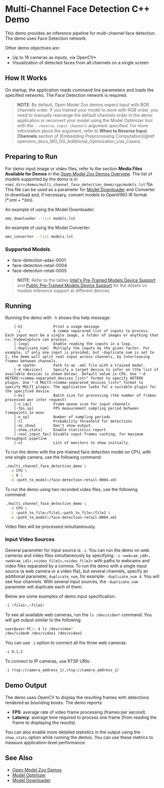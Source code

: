 # Multi-Channel Face Detection C++ Demo

This demo provides an inference pipeline for multi-channel face detection. The demo uses Face Detection network.

Other demo objectives are:

* Up to 16 cameras as inputs, via OpenCV*
* Visualization of detected faces from all channels on a single screen

## How It Works

On startup, the application reads command line parameters and loads the specified networks. The Face Detection network is required.

> **NOTE**: By default, Open Model Zoo demos expect input with BGR channels order. If you trained your model to work with RGB order, you need to manually rearrange the default channels order in the demo application or reconvert your model using the Model Optimizer tool with the `--reverse_input_channels` argument specified. For more information about the argument, refer to **When to Reverse Input Channels** section of [Embedding Preprocessing Computation](@ref openvino_docs_MO_DG_Additional_Optimization_Use_Cases).

## Preparing to Run

For demo input image or video files, refer to the section **Media Files Available for Demos** in the [Open Model Zoo Demos Overview](../../README.md).
The list of models supported by the demo is in `<omz_dir>/demos/multi_channel_face_detection_demo/cpp/models.lst` file.
This file can be used as a parameter for [Model Downloader](../../../tools/model_tools/README.md) and Converter to download and, if necessary, convert models to OpenVINO IR format (\*.xml + \*.bin).

An example of using the Model Downloader:

```sh
omz_downloader --list models.lst
```

An example of using the Model Converter:

```sh
omz_converter --list models.lst
```

### Supported Models

* face-detection-adas-0001
* face-detection-retail-0004
* face-detection-retail-0005

> **NOTE**: Refer to the tables [Intel's Pre-Trained Models Device Support](../../../models/intel/device_support.md) and [Public Pre-Trained Models Device Support](../../../models/public/device_support.md) for the details on models inference support at different devices.

## Running

Running the demo with `-h` shows this help message:
```
    [-h]              Print a usage message
     -i               A comma separated list of inputs to process. Each input must be a single image, a folder of images or anything that cv::VideoCapture can process.
    [-loop]           Enable reading the inputs in a loop.
    [-duplicate_num]  Multiply the inputs by the given factor. For example, if only one input is provided, but -duplicate_num is set to 2, the demo will split real input across channels, by interleaving frames between channels.
     -m <path>        Path to an .xml file with a trained model.
    [-d <device>]     Specify a target device to infer on (the list of available devices is shown below). Default value is CPU. Use "-d HETERO:<comma-separated_devices_list>" format to specify HETERO plugin. Use "-d MULTI:<comma-separated_devices_list>" format to specify MULTI plugin. The application looks for a suitable plugin for the specified device.
    [-bs]             Batch size for processing (the number of frames processed per infer request)
    [-n_iqs]          Frame queue size for input channels
    [-fps_sp]         FPS measurement sampling period between timepoints in msec
    [-n_sp]           Number of sampling periods
    [-t]              Probability threshold for detections
    [-no_show]        Don't show output.
    [-show_stats]     Enable statistics report
    [-real_input_fps] Disable input frames caching, for maximum throughput pipeline
    [-u]              List of monitors to show initially.
```

To run the demo with the pre-trained face detection model on CPU, with one single camera, use the following command:

```sh
./multi_channel_face_detection_demo \
  -d CPU \
  -i 0 \
  -m <path_to_model>/face-detection-retail-0004.xml
```

To run the demo using two recorded video files, use the following command:

```sh
./multi_channel_face_detection_demo \
  -d CPU \
  -i <path_to_file>/file1,<path_to_file>/file2 \
  -m <path_to_model>/face-detection-retail-0004.xml
```

Video files will be processed simultaneously.

### Input Video Sources

General parameter for input source is `-i`. You can run the demo on web cameras and video files simultaneously by specifying: `-i <webcam_id0>,<webcam_id1>,<video_file1>,<video_file2>` with paths to webcams and video files separated by a comma. To run the demo with a single input source (a web camera or a video file), but several channels, specify an additional parameter, `duplicate_num`, for example: `-duplicate_num 4`. You will see four channels. With several input sources, the `-duplicate_num` parameter will duplicate each of them.

Below are some examples of demo input specification:

```sh
-i <file1>,<file2>
```

To see all available web cameras, run the `ls /dev/video*` command. You will get output similar to the following:

```sh
user@user-PC:~ $ ls /dev/video*
/dev/video0 /dev/video1 /dev/video2
```

You can use `-i` option to connect all the three web cameras:

```sh
-i 0,1,2
```

To connect to IP cameras, use RTSP URIs:

```sh
-i rtsp://camera_address_1/,rtsp://camera_address_2/
```

## Demo Output

The demo uses OpenCV to display the resulting frames with detections rendered as bounding boxes. The demo reports:

* **FPS**: average rate of video frame processing (frames per second).
* **Latency**: average time required to process one frame (from reading the frame to displaying the results).

You can also enable more detailed statistics in the output using the `-show_stats` option while running the demos.
You can use these metrics to measure application-level performance.

## See Also

* [Open Model Zoo Demos](../../README.md)
* [Model Optimizer](https://docs.openvino.ai/2023.0/openvino_docs_MO_DG_Deep_Learning_Model_Optimizer_DevGuide.html)
* [Model Downloader](../../../tools/model_tools/README.md)
